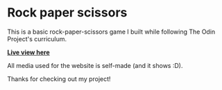 # Rock paper scissors

This is a basic rock-paper-scissors game I built while following The Odin Project's curriculum.

**[Live view here](https://dominik-kiss.github.io/rock-paper-scissors/)**

All media used for the website is self-made (and it shows :D).

Thanks for checking out my project!
